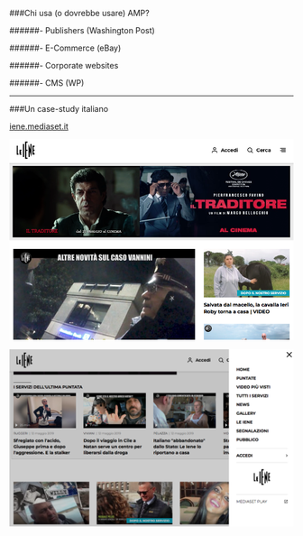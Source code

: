 ###Chi usa (o dovrebbe usare) AMP?

######- Publishers (Washington Post)

######- E-Commerce (eBay)

######- Corporate websites

######- CMS (WP)

---

###Un case-study italiano

[iene.mediaset.it](https://www.iene.mediaset.it)

<div class="row">
<div class="col-6">

![iene.mediaset.it](./assets/iene2.png)

</div>
<div class="col-6">

![iene.mediaset.it](./assets/iene1.png)

</div>